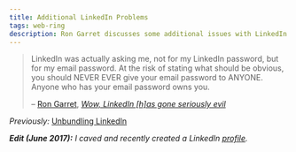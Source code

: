 ```yaml
---
title: Additional LinkedIn Problems
tags: web-ring
description: Ron Garret discusses some additional issues with LinkedIn
---
```


> LinkedIn was actually asking me, not for my LinkedIn password, but for my email password. At the risk of stating what should be obvious, you should NEVER EVER give your email password to ANYONE. Anyone who has your email password owns you.
>
> – [Ron Garret](http://rongarret.info/), [*Wow, LinkedIn [h]as gone seriously evil*](http://blog.rongarret.info/2014/07/wow-linkedin-as-gone-seriously-evil.html)

*Previously:* [Unbundling LinkedIn](http://kyle.marek-spartz.org/posts/2014-03-29-unbundling-linkedin.html)

***Edit (June 2017):*** *I caved and recently created a LinkedIn [profile](https://www.linkedin.com/in/kyle-marek-spartz-463755141/).*
